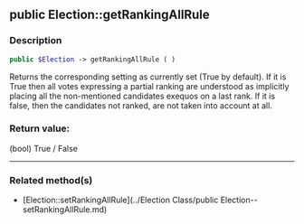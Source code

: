 ## public Election::getRankingAllRule

### Description    

```php
public $Election -> getRankingAllRule ( )
```

Returns the corresponding setting as currently set (True by default).
If it is True then all votes expressing a partial ranking are understood as implicitly placing all the non-mentioned candidates exequos on a last rank.
If it is false, then the candidates not ranked, are not taken into account at all.    


### Return value:   

(bool) True / False


---------------------------------------

### Related method(s)      

* [Election::setRankingAllRule](../Election Class/public Election--setRankingAllRule.md)    
